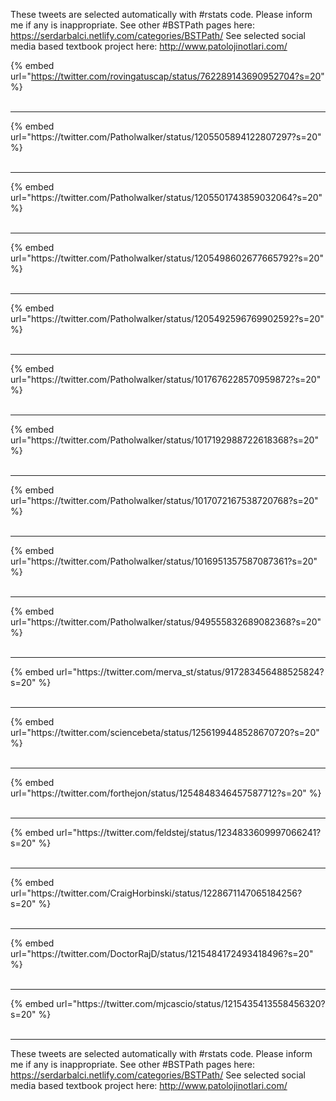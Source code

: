 

These tweets are selected automatically with #rstats code. Please inform me if any is inappropriate.
See other #BSTPath pages here: https://serdarbalci.netlify.com/categories/BSTPath/ 
See selected social media based textbook project here: http://www.patolojinotlari.com/

{% embed url="https://twitter.com/rovingatuscap/status/762289143690952704?s=20" %}<br>
<br>
<hr>
{% embed url="https://twitter.com/Patholwalker/status/1205505894122807297?s=20" %}<br>
<br>
<hr>
{% embed url="https://twitter.com/Patholwalker/status/1205501743859032064?s=20" %}<br>
<br>
<hr>
{% embed url="https://twitter.com/Patholwalker/status/1205498602677665792?s=20" %}<br>
<br>
<hr>
{% embed url="https://twitter.com/Patholwalker/status/1205492596769902592?s=20" %}<br>
<br>
<hr>
{% embed url="https://twitter.com/Patholwalker/status/1017676228570959872?s=20" %}<br>
<br>
<hr>
{% embed url="https://twitter.com/Patholwalker/status/1017192988722618368?s=20" %}<br>
<br>
<hr>
{% embed url="https://twitter.com/Patholwalker/status/1017072167538720768?s=20" %}<br>
<br>
<hr>
{% embed url="https://twitter.com/Patholwalker/status/1016951357587087361?s=20" %}<br>
<br>
<hr>
{% embed url="https://twitter.com/Patholwalker/status/949555832689082368?s=20" %}<br>
<br>
<hr>
{% embed url="https://twitter.com/merva_st/status/917283456488525824?s=20" %}<br>
<br>
<hr>
{% embed url="https://twitter.com/sciencebeta/status/1256199448528670720?s=20" %}<br>
<br>
<hr>
{% embed url="https://twitter.com/forthejon/status/1254848346457587712?s=20" %}<br>
<br>
<hr>
{% embed url="https://twitter.com/feldstej/status/1234833609997066241?s=20" %}<br>
<br>
<hr>
{% embed url="https://twitter.com/CraigHorbinski/status/1228671147065184256?s=20" %}<br>
<br>
<hr>
{% embed url="https://twitter.com/DoctorRajD/status/1215484172493418496?s=20" %}<br>
<br>
<hr>
{% embed url="https://twitter.com/mjcascio/status/1215435413558456320?s=20" %}<br>
<br>
<hr>


These tweets are selected automatically with #rstats code. Please inform me if any is inappropriate.
See other #BSTPath pages here: https://serdarbalci.netlify.com/categories/BSTPath/ 
See selected social media based textbook project here: http://www.patolojinotlari.com/

